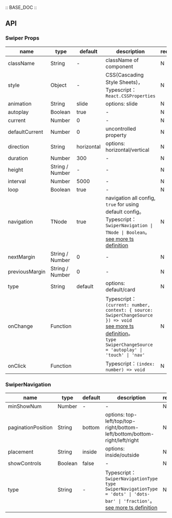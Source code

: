 :: BASE_DOC ::

## API

### Swiper Props

name | type | default | description | required
-- | -- | -- | -- | --
className | String | - | className of component | N
style | Object | - | CSS(Cascading Style Sheets)，Typescript：`React.CSSProperties` | N
animation | String | slide | options: slide | N
autoplay | Boolean | true | \- | N
current | Number | 0 | \- | N
defaultCurrent | Number | 0 | uncontrolled property | N
direction | String | horizontal | options: horizontal/vertical | N
duration | Number | 300 | \- | N
height | String / Number | - | \- | N
interval | Number | 5000 | \- | N
loop | Boolean | true | \- | N
navigation | TNode | true | navigation all config, `true` for using default config。Typescript：`SwiperNavigation \| TNode \| Boolean`。[see more ts definition](https://github.com/Tencent/tdesign-mobile-react/blob/develop/src/common.ts) | N
nextMargin | String / Number | 0 | \- | N
previousMargin | String / Number | 0 | \- | N
type | String | default | options: default/card | N
onChange | Function |  | Typescript：`(current: number, context: { source: SwiperChangeSource }) => void`<br/>[see more ts definition](https://github.com/Tencent/tdesign-mobile-react/tree/develop/src/swiper/type.ts)。<br/>`type SwiperChangeSource = 'autoplay' \| 'touch' \| 'nav'`<br/> | N
onClick | Function |  | Typescript：`(index: number) => void`<br/> | N

### SwiperNavigation

name | type | default | description | required
-- | -- | -- | -- | --
minShowNum | Number | - | \- | N
paginationPosition | String | bottom | options: top-left/top/top-right/bottom-left/bottom/bottom-right/left/right | N
placement | String | inside | options: inside/outside | N
showControls | Boolean | false | \- | N
type | String | - | Typescript：`SwiperNavigationType` `type SwiperNavigationType = 'dots' \| 'dots-bar' \| 'fraction'`。[see more ts definition](https://github.com/Tencent/tdesign-mobile-react/tree/develop/src/swiper/type.ts) | N
